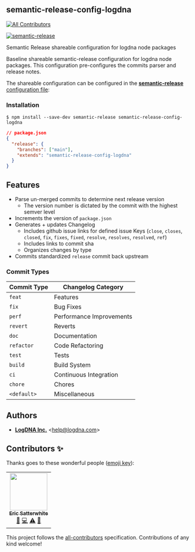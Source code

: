 ## semantic-release-config-logdna
<!-- ALL-CONTRIBUTORS-BADGE:START - Do not remove or modify this section -->
[![All Contributors](https://img.shields.io/badge/all_contributors-1-orange.svg?style=flat-square)](#contributors-)
<!-- ALL-CONTRIBUTORS-BADGE:END -->

[![semantic-release](https://img.shields.io/badge/%20%20%F0%9F%93%A6%F0%9F%9A%80-semantic--release-e10079.svg)](https://github.com/semantic-release/semantic-release)

Semantic Release shareable configuration for logdna node packages 

Baseline shareable semantic-release configuration for logdna node packages.
This configuration pre-configures the commits parser and release notes.

The shareable configuration can be configured in the [**semantic-release** configuration file](https://github.com/semantic-release/semantic-release/blob/master/docs/usage/configuration.md#configuration):

### Installation

```shell
$ npm install --save-dev semantic-release semantic-release-config-logdna
```

```json
// package.json
{
  "release": {
    "branches": ["main"],
    "extends": "semantic-release-config-logdna"
  }
}
```

## Features

* Parse un-merged commits to determine next release version
  * The version number is dictated by the commit with the highest semver level
* Increments the version of `package.json`
* Generates + updates Changelog
  * Includes github issue links for defined issue Keys (`close`, `closes`, `closed`, `fix`, `fixes`, `fixed`, `resolve`, `resolves`, `resolved`, `ref`)
  * Includes links to commit sha
  * Organizes changes by type
* Commits standardized `release` commit back upstream


### Commit Types

| Commit Type | Changelog Category       |
|-------------|--------------------------|
| `feat`      | Features                 |
| `fix`       | Bug Fixes                |
| `perf`      | Performance Improvements |
| `revert`    | Reverts                  |
| `doc`       | Documentation            |
| `refactor`  | Code Refactoring         |
| `test`      | Tests                    |
| `build`     | Build System             |
| `ci`        | Continuous Integration   |
| `chore`     | Chores                   |
| `<default>` | Miscellaneous            |

## Authors

* [**LogDNA Inc.**](mailto:help@logdna.com) &lt;help@logdna.com&gt;


## Contributors ✨

Thanks goes to these wonderful people ([emoji key](https://allcontributors.org/docs/en/emoji-key)):

<!-- ALL-CONTRIBUTORS-LIST:START - Do not remove or modify this section -->
<!-- prettier-ignore-start -->
<!-- markdownlint-disable -->
<table>
  <tr>
    <td align="center"><a href="http://codedependant.net/"><img src="https://avatars.githubusercontent.com/u/148561?v=4?s=100" width="100px;" alt=""/><br /><sub><b>Eric Satterwhite</b></sub></a><br /><a href="https://github.com/logdna/semantic-release-config-logdna/commits?author=esatterwhite" title="Documentation">📖</a> <a href="https://github.com/logdna/semantic-release-config-logdna/commits?author=esatterwhite" title="Code">💻</a> <a href="https://github.com/logdna/semantic-release-config-logdna/commits?author=esatterwhite" title="Tests">⚠️</a> <a href="#maintenance-esatterwhite" title="Maintenance">🚧</a></td>
  </tr>
</table>

<!-- markdownlint-restore -->
<!-- prettier-ignore-end -->

<!-- ALL-CONTRIBUTORS-LIST:END -->

This project follows the [all-contributors](https://github.com/all-contributors/all-contributors) specification. Contributions of any kind welcome!